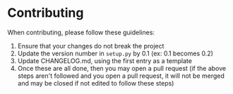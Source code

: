 # Contributing
When contributing, please follow these guidelines:
1. Ensure that your changes do not break the project 
2. Update the version number in ```setup.py``` by 0.1 (ex: 0.1 becomes 0.2)
3. Update CHANGELOG.md, using the first entry as a template
4. Once these are all done, then you may open a pull request (if the above steps aren't followed and you open a pull request, it will not be merged and may be closed if not edited to follow these steps)
